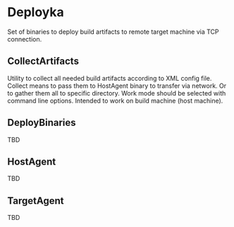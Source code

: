 # Deployka
Set of binaries to deploy build artifacts to remote target machine via TCP connection.

## CollectArtifacts
Utility to collect all needed build artifacts according to XML config file.
Collect means to pass them to HostAgent binary to transfer via network. Or to gather them all to specific directory.
Work mode should be selected with command line options.
Intended to work on build machine (host machine).

## DeployBinaries
TBD

## HostAgent
TBD

## TargetAgent
TBD

